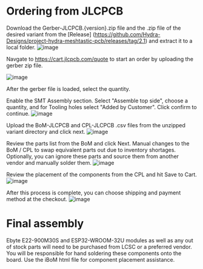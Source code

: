 # Ordering from JLCPCB


Download the Gerber-JLCPCB.{version}.zip file and the .zip file of the desired variant from the [Release] (https://github.com/Hydra-Designs/project-hydra-meshtastic-pcb/releases/tag/2.1) and extract it to a local folder.
![image](https://user-images.githubusercontent.com/9000580/166714337-6639de76-8187-4cde-bb4a-ed1b411a9ce4.png)

Navgate to https://cart.jlcpcb.com/quote to start an order by uploading the gerber zip file.

![image](https://user-images.githubusercontent.com/9000580/166716300-16640bda-a35b-4ff1-94c4-c0c1b68091c5.png)

After the gerber file is loaded, select the quantity.

Enable the SMT Assembly section. Select "Assemble top side", choose a quantity, and for Tooling holes select "Added by Customer".
Click confirm to continue.
![image](https://user-images.githubusercontent.com/9000580/166716822-8628b8bd-1e19-4041-b34c-2e5437c6be81.png)

Upload the BoM-JLCPCB and CPL-JLCPCB .csv files from the unzipped variant directory and click next.
![image](https://user-images.githubusercontent.com/9000580/166718997-627a68b7-61df-4df7-a00d-424c53e3b047.png)

Review the parts list from the BoM and click Next. Manual changes to the BoM / CPL to swap equivalent parts out due to inventory shortages. 
Optionally, you can ignore these parts and source them from another vendor and manually solder them.
![image](https://user-images.githubusercontent.com/9000580/166719420-bc49029f-9603-487c-9bff-93c821e93de7.png)

Review the placement of the components from the CPL and hit Save to Cart.
![image](https://user-images.githubusercontent.com/9000580/166720516-6aa26568-ce6b-4a46-9441-195a0bf87de8.png)

After this process is complete, you can choose shipping and payment method at the checkout.
![image](https://user-images.githubusercontent.com/9000580/166720897-cf94f1c2-e3f6-4462-81f4-8e6a2f7338e9.png)


# Final assembly 

Ebyte E22-900M30S and ESP32-WROOM-32U modules as well as any out of stock parts will need to be purchased from LCSC or a preferred vendor. You will be responsible for hand soldering these components onto the board. Use the iBoM html file for component placement assistance.
